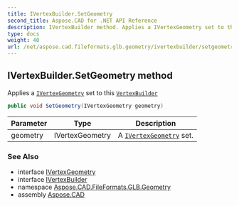 ```yaml
---
title: IVertexBuilder.SetGeometry
second_title: Aspose.CAD for .NET API Reference
description: IVertexBuilder method. Applies a IVertexGeometry set to this VertexBuilder
type: docs
weight: 40
url: /net/aspose.cad.fileformats.glb.geometry/ivertexbuilder/setgeometry/
---
```

## IVertexBuilder.SetGeometry method

Applies a [`IVertexGeometry`](../../../aspose.cad.fileformats.glb.geometry.vertextypes/ivertexgeometry/) set to this [`VertexBuilder`](../../vertexbuilder-3/)

```csharp
public void SetGeometry(IVertexGeometry geometry)
```

| Parameter | Type | Description |
| --- | --- | --- |
| geometry | IVertexGeometry | A [`IVertexGeometry`](../../../aspose.cad.fileformats.glb.geometry.vertextypes/ivertexgeometry/) set. |

### See Also

* interface [IVertexGeometry](../../../aspose.cad.fileformats.glb.geometry.vertextypes/ivertexgeometry/)
* interface [IVertexBuilder](../)
* namespace [Aspose.CAD.FileFormats.GLB.Geometry](../../ivertexbuilder/)
* assembly [Aspose.CAD](../../../)


